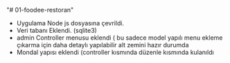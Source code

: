 "# 01-foodee-restoran" 
* Uygulama Node js dosyasına çevrildi.
* Veri tabanı Eklendi. (sqlite3)
* admin Controller menusu eklendi ( bu sadece model yapılı menu ekleme çıkarma için daha detaylı yapılabilir alt zemini hazır durumda
* Mondal yapısı eklendi (controller kısmında düzenle kısmında kulanıldı
